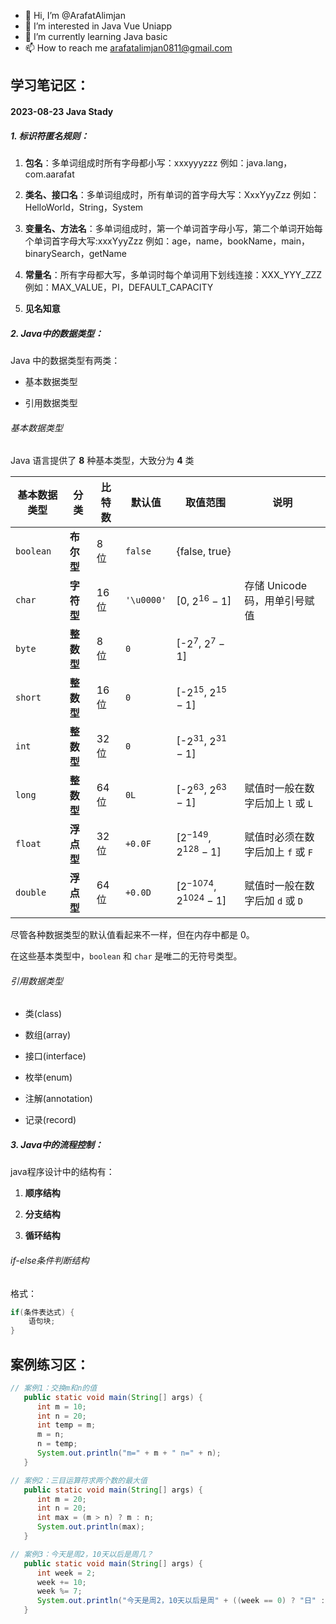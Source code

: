 - 👋 Hi, I’m @ArafatAlimjan
- 👀 I’m interested in Java Vue Uniapp
- 🌱 I’m currently learning Java basic
- 📫 How to reach me arafatalimjan0811@gmail.com

## 学习笔记区：

#### 2023-08-23 Java Stady

##### 1. 标识符匿名规则：

1. **包名**：多单词组成时所有字母都小写：xxxyyyzzz
   例如：java.lang，com.aarafat

2. **类名、接口名**：多单词组成时，所有单词的首字母大写：XxxYyyZzz
   例如：HelloWorld，String，System

3. **变量名、方法名**：多单词组成时，第一个单词首字母小写，第二个单词开始每个单词首字母大写:xxxYyyZzz
   例如：age，name，bookName，main，binarySearch，getName

4. **常量名**：所有字母都大写，多单词时每个单词用下划线连接：XXX_YYY_ZZZ
   例如：MAX_VALUE，PI，DEFAULT_CAPACITY

5. **见名知意**

   


##### 2. Java中的数据类型：

Java 中的数据类型有两类：

* 基本数据类型

* 引用数据类型

  

###### 基本数据类型

Java 语言提供了 **8** 种基本类型，大致分为 **4** 类

| 基本数据类型 | 分类       | 比特数 | 默认值     | 取值范围                      | 说明                              |
| ------------ | ---------- | ------ | ---------- | ----------------------------- | --------------------------------- |
| `boolean`    | **布尔型** | 8 位   | `false`    | {false, true}                 |                                   |
| `char`       | **字符型** | 16 位  | `'\u0000'` | [0, $2^{16} - 1$]             | 存储 Unicode 码，用单引号赋值     |
| `byte`       | **整数型** | 8 位   | `0`        | [-$2^7$, $2^7 - 1$]           |                                   |
| `short`      | **整数型** | 16 位  | `0`        | [-$2^{15}$, $2^{15} - 1$]     |                                   |
| `int`        | **整数型** | 32 位  | `0`        | [-$2^{31}$, $2^{31} - 1$]     |                                   |
| `long`       | **整数型** | 64 位  | `0L`       | [-$2^{63}$, $2^{63} - 1$]     | 赋值时一般在数字后加上 `l` 或 `L` |
| `float`      | **浮点型** | 32 位  | `+0.0F`    | [$2^{-149}$, $2^{128} - 1$]   | 赋值时必须在数字后加上 `f` 或 `F` |
| `double`     | **浮点型** | 64 位  | `+0.0D`    | [$2^{-1074}$, $2^{1024} - 1$] | 赋值时一般在数字后加 `d` 或 `D`   |

尽管各种数据类型的默认值看起来不一样，但在内存中都是 0。

在这些基本类型中，`boolean` 和 `char` 是唯二的无符号类型。



###### 引用数据类型

* 类(class)

* 数组(array)

* 接口(interface)

* 枚举(enum)

* 注解(annotation)

* 记录(record)

  

##### 3. Java中的流程控制：

java程序设计中的结构有：

1. **顺序结构** 

2. **分支结构** 

3. **循环结构**

   

###### if-else条件判断结构

格式：

```java
if(条件表达式) {
    语句块;
}
```



## 案例练习区：

```java
// 案例1：交换m和n的值
   public static void main(String[] args) {
      int m = 10;
      int n = 20;
      int temp = m;
      m = n;
      n = temp;
      System.out.println("m=" + m + " n=" + n);
   }
```

```java
// 案例2：三目运算符求两个数的最大值
   public static void main(String[] args) {
      int m = 20;
      int n = 20;
      int max = (m > n) ? m : n;
      System.out.println(max);
   }
```

```java
// 案例3：今天是周2，10天以后是周几？
   public static void main(String[] args) {
      int week = 2;
      week += 10;
      week %= 7;
      System.out.println("今天是周2，10天以后是周" + ((week == 0) ? "日" : week));
   }
```
